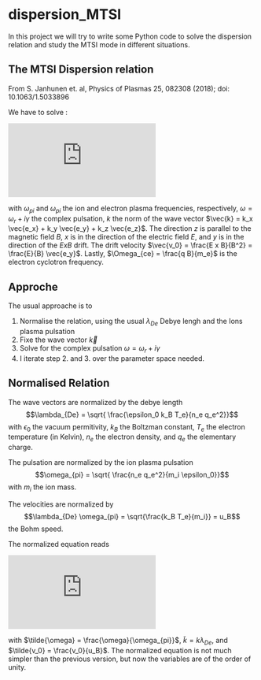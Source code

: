 # dispersion_MTSI

In this project we will try to write some Python code to solve the dispersion relation and study the MTSI mode in different situations.


## The MTSI Dispersion relation

From S. Janhunen et. al, Physics of Plasmas 25, 082308 (2018);  doi: 10.1063/1.5033896

We have to solve :
<!-- $$1 -  \frac{\omega_{pi}^2}{\omega^2} - \frac{\omega_{pe}^2 k_z^2}{ (\omega - k_y v_0)^2 k^2} - \frac{\omega_{pe}^2 k_y^2}{ ((\omega - k_y v_0)^2 - \Omega_{ce}^2 ) k^2} = 0$$ -->
![equation](https://latex.codecogs.com/gif.latex?1%20-%20%5Cfrac%7B%5Comega_%7Bpi%7D%5E2%7D%7B%5Comega%5E2%7D%20-%20%5Cfrac%7B%5Comega_%7Bpe%7D%5E2%20k_z%5E2%7D%7B%20%28%5Comega%20-%20k_y%20v_0%29%5E2%20k%5E2%7D%20-%20%5Cfrac%7B%5Comega_%7Bpe%7D%5E2%20k_y%5E2%7D%7B%20%28%28%5Comega%20-%20k_y%20v_0%29%5E2%20-%20%5COmega_%7Bce%7D%5E2%20%29%20k%5E2%7D%20%3D%200)

with $\omega_{pi}$ and $\omega_{pi}$ the ion and electron plasma frequencies, respectively, $\omega = \omega_r + i \gamma$ the complex pulsation, $k$ the norm of the wave vector $\vec{k} = k_x \vec{e_x} + k_y \vec{e_y} + k_z \vec{e_z}$.
The direction $z$ is parallel to the magnetic field $B$, $x$ is in the direction of the electric field $E$, and $y$ is in the direction of the $E x B$ drift.
The drift velocity $\vec{v_0} = \frac{E x B}{B^2} = \frac{E}{B} \vec{e_y}$.
Lastly, $\Omega_{ce} = \frac{q B}{m_e}$ is the electron cyclotron frequency.

## Approche

The usual approache is to

   1. Normalise the relation, using the usual $\lambda_{De}$ Debye lengh and the Ions plasma pulsation
   2. Fixe the wave vector $\vec{k}$
   3. Solve for the complex pulsation  $\omega = \omega_r + i \gamma$
   4. I iterate step 2. and 3. over the parameter space needed.

## Normalised Relation

The wave vectors are normalized by the debye length $$\lambda_{De} = \sqrt{ \frac{\epsilon_0 k_B T_e}{n_e q_e^2}}$$
with $\epsilon_0$ the vacuum permitivity, $k_B$ the Boltzman constant, $T_e$ the electron temperature (in Kelvin), $n_e$ the electron density, and $q_e$ the elementary charge.

The pulsation are normalized by the ion plasma pulsation
$$\omega_{pi} = \sqrt{  \frac{n_e q_e^2}{m_i \epsilon_0}}$$
with $m_i$ the ion mass.

The velocities are normalized by
$$\lambda_{De} \omega_{pi} = \sqrt{\frac{k_B T_e}{m_i}} = u_B$$ the Bohm speed.

The normalized equation reads
<!-- $$ 1 - \frac{1}{\tilde{\omega}^2} - \frac{m_i}{m_e} \frac{ \tilde{k_z}}{ (\tilde{\omega} - \tilde{k} \tilde{v_0})^2 \tilde{k}^2} - \frac{m_i}{m_e} \frac{ \tilde{k_y}}{ ((\tilde{\omega} - \tilde{k} \tilde{v_0})^2 - \frac{\Omega_{ce}^2}{\omega_{pi}^2}) \tilde{k}^2} =0$$ -->
![equation](https://latex.codecogs.com/gif.latex?1%20-%20%5Cfrac%7B1%7D%7B%5Ctilde%7B%5Comega%7D%7D%20-%20%5Cfrac%7Bm_i%7D%7Bm_e%7D%20%5Cfrac%7B%20%5Ctilde%7Bk_z%7D%7D%7B%20%28%5Ctilde%7B%5Comega%7D%20-%20%5Ctilde%7Bk%7D%20%5Ctilde%7Bv_0%7D%29%5E2%20%5Ctilde%7Bk%7D%5E2%7D%20-%20%5Cfrac%7Bm_i%7D%7Bm_e%7D%20%5Cfrac%7B%20%5Ctilde%7Bk_y%7D%7D%7B%20%28%28%5Ctilde%7B%5Comega%7D%20-%20%5Ctilde%7Bk%7D%20%5Ctilde%7Bv_0%7D%29%5E2%20-%20%5Cfrac%7B%5COmega_%7Bce%7D%5E2%7D%7B%5Comega_%7Bpi%7D%5E2%7D%29%20%5Ctilde%7Bk%7D%5E2%7D%20%3D0)

with $\tilde{\omega} = \frac{\omega}{\omega_{pi}}$, $\tilde{k} = k \lambda_{De}$, and $\tilde{v_0} = \frac{v_0}{u_B}$.
The normalized equation is not much simpler than the previous version, but now the variables are of the order of unity.
